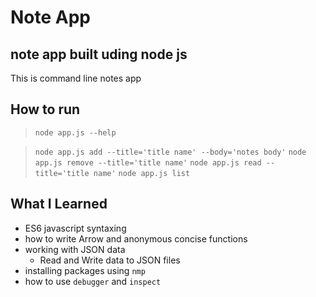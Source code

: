 # Note App
## note app built uding node js

This is command line notes app
## How to run
> `node app.js --help`

> `node app.js add --title='title name' --body='notes body'`
> `node app.js remove --title='title name'`
> `node app.js read --title='title name'`
> `node app.js list`

## What I Learned
* ES6 javascript syntaxing
* how to write Arrow and anonymous concise functions
* working with JSON data
    * Read and Write data to JSON files
* installing packages using `nmp`
* how to use `debugger` and `inspect`